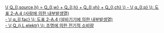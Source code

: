 <a href="/eco2_guide_center/1.%20ECO2%20Logic%20Guide/Hee1_Equation_List.html" class="equation-link" target="_blank" rel="noopener noreferrer">
  \( Q_{I,source,h} = Q_{I,w} + Q_{I,h} + Q_{I,vh} + Q_{I,ch} \) 
  <span class="note">
    - \( q_{I,p} \): 도표 2-A.4 (사람에 의한 내부발생열)<br>
    - \( q_{I,fac} \): 도표 2-A.4 (설비기기에 의한 내부발생열)<br>
    - \( Q_{i,L,elektr} \): 조명에 의한 전기적 소비량
  </span>
</a>
